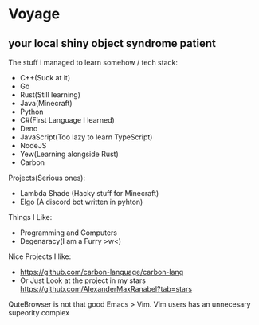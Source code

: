 # Voyage
## your local shiny object syndrome patient
The stuff i managed to learn somehow / tech stack:
- C++(Suck at it)
- Go
- Rust(Still learning)
- Java(Minecraft)
- Python
- C#(First Language I learned)
- Deno
- JavaScript(Too lazy to learn TypeScript)
- NodeJS
- Yew(Learning alongside Rust)
- Carbon

Projects(Serious ones):
- Lambda Shade (Hacky stuff for Minecraft)
- Elgo (A discord bot written in pyhton)

Things I Like:
- Programming and Computers
- Degenaracy(I am a Furry >w<)

Nice Projects I like:
- https://github.com/carbon-language/carbon-lang
- Or Just Look at the project in my stars https://github.com/AlexanderMaxRanabel?tab=stars

QuteBrowser is not that good
Emacs > Vim. Vim users has an unnecesary supeority complex

